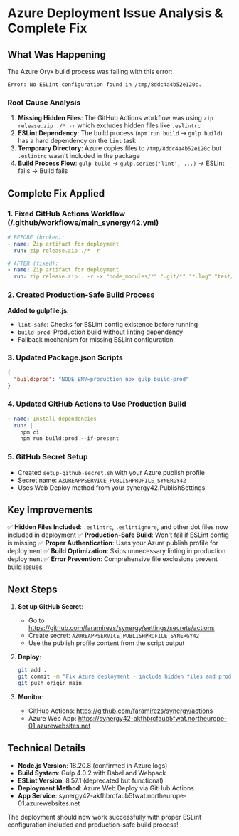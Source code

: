 # Azure Deployment Issue Analysis & Complete Fix

## What Was Happening

The Azure Oryx build process was failing with this error:
```
Error: No ESLint configuration found in /tmp/8ddc4a4b52e120c.
```

### Root Cause Analysis

1. **Missing Hidden Files**: The GitHub Actions workflow was using `zip release.zip ./* -r` which excludes hidden files like `.eslintrc`
2. **ESLint Dependency**: The build process (`npm run build` → `gulp build`) has a hard dependency on the `lint` task
3. **Temporary Directory**: Azure copies files to `/tmp/8ddc4a4b52e120c` but `.eslintrc` wasn't included in the package
4. **Build Process Flow**: `gulp build` → `gulp.series('lint', ...)` → ESLint fails → Build fails

## Complete Fix Applied

### 1. Fixed GitHub Actions Workflow (/.github/workflows/main_synergy42.yml)
```yaml
# BEFORE (broken):
- name: Zip artifact for deployment
  run: zip release.zip ./* -r

# AFTER (fixed):
- name: Zip artifact for deployment
  run: zip release.zip . -r -x "node_modules/*" ".git/*" "*.log" "test/*"
```

### 2. Created Production-Safe Build Process
**Added to gulpfile.js**:
- `lint-safe`: Checks for ESLint config existence before running
- `build-prod`: Production build without linting dependency
- Fallback mechanism for missing ESLint configuration

### 3. Updated Package.json Scripts
```json
{
  "build:prod": "NODE_ENV=production npx gulp build-prod"
}
```

### 4. Updated GitHub Actions to Use Production Build
```yaml
- name: Install dependencies
  run: |
    npm ci
    npm run build:prod --if-present
```

### 5. GitHub Secret Setup
- Created `setup-github-secret.sh` with your Azure publish profile
- Secret name: `AZUREAPPSERVICE_PUBLISHPROFILE_SYNERGY42`
- Uses Web Deploy method from your synergy42.PublishSettings

## Key Improvements

✅ **Hidden Files Included**: `.eslintrc`, `.eslintignore`, and other dot files now included in deployment
✅ **Production-Safe Build**: Won't fail if ESLint config is missing
✅ **Proper Authentication**: Uses your Azure publish profile for deployment
✅ **Build Optimization**: Skips unnecessary linting in production deployment
✅ **Error Prevention**: Comprehensive file exclusions prevent build issues

## Next Steps

1. **Set up GitHub Secret**:
   - Go to https://github.com/faramirezs/synergy/settings/secrets/actions
   - Create secret: `AZUREAPPSERVICE_PUBLISHPROFILE_SYNERGY42`
   - Use the publish profile content from the script output

2. **Deploy**:
   ```bash
   git add .
   git commit -m "Fix Azure deployment - include hidden files and production build"
   git push origin main
   ```

3. **Monitor**:
   - GitHub Actions: https://github.com/faramirezs/synergy/actions
   - Azure Web App: https://synergy42-akfhbrcfaub5fwat.northeurope-01.azurewebsites.net

## Technical Details

- **Node.js Version**: 18.20.8 (confirmed in Azure logs)
- **Build System**: Gulp 4.0.2 with Babel and Webpack
- **ESLint Version**: 8.57.1 (deprecated but functional)
- **Deployment Method**: Azure Web Deploy via GitHub Actions
- **App Service**: synergy42-akfhbrcfaub5fwat.northeurope-01.azurewebsites.net

The deployment should now work successfully with proper ESLint configuration included and production-safe build process!
